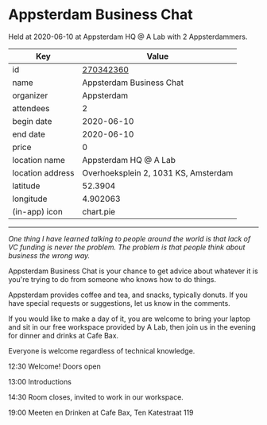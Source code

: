 # Appsterdam Business Chat
Held at 2020-06-10 at Appsterdam HQ @ A Lab with 2 Appsterdammers.
        
|Key|Value
|---|---|
|id|[270342360](https://www.meetup.com/appsterdam/events/270342360/)|
|name|Appsterdam Business Chat|
|organizer|Appsterdam|
|attendees|2|
|begin date|2020-06-10|
|end date|2020-06-10|
|price|0|
|location name|Appsterdam HQ @ A Lab|
|location address|Overhoeksplein 2, 1031 KS, Amsterdam|
|latitude|52.3904|
|longitude|4.902063|
|(in-app) icon|chart.pie|

---

*One thing I have learned talking to people around the world is that lack of VC funding is never the problem. The problem is that people think about business the wrong way.*

Appsterdam Business Chat is your chance to get advice about whatever it is you're trying to do from someone who knows how to do things.

Appsterdam provides coffee and tea, and snacks, typically donuts. If you have special requests or suggestions, let us know in the comments.

If you would like to make a day of it, you are welcome to bring your laptop and sit in our free workspace provided by A Lab, then join us in the evening for dinner and drinks at Cafe Bax.

Everyone is welcome regardless of technical knowledge.

12:30 Welcome! Doors open

13:00 Introductions

14:30 Room closes, invited to work in our workspace.

19:00 Meeten en Drinken at Cafe Bax, Ten Katestraat 119


